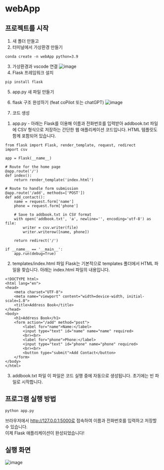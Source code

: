 # webApp
## 프로젝트를 시작    
1. 새 폴더 만들고
2. 터미널에서 가상환경 만들기
```
conda create -n webApp python=3.9
```
3. 가상환경과 vscode 연결
![image](https://github.com/user-attachments/assets/8479262c-56b4-45b8-8e71-369caae1f84d)
4. Flask 프레임워크 설치
```
pip install flask
```
5. app.py 새 파일 만들기
6. flask 구조 완성하기 (feat coPilot 또는 chatGPT)
![image](https://github.com/user-attachments/assets/ecf7c4da-6494-4f50-a1e6-6af0dfc3beca)

7. 코드 생성
  1) app.py - 아래는 Flask를 이용해 이름과 전화번호를 입력받아 addbook.txt 파일에 CSV 형식으로 저장하는 간단한 웹 애플리케이션 코드입니다. HTML 템플릿도 함께 포함되어 있습니다.   

```
from flask import Flask, render_template, request, redirect
import csv

app = Flask(__name__)

# Route for the home page
@app.route('/')
def index():
    return render_template('index.html')

# Route to handle form submission
@app.route('/add', methods=['POST'])
def add_contact():
    name = request.form['name']
    phone = request.form['phone']

    # Save to addbook.txt in CSV format
    with open('addbook.txt', 'a', newline='', encoding='utf-8') as file:
        writer = csv.writer(file)
        writer.writerow([name, phone])

    return redirect('/')

if __name__ == '__main__':
    app.run(debug=True)
```
   2) templates/index.html 파일
Flask는 기본적으로 templates 폴더에서 HTML 파일을 찾습니다. 아래는 index.html 파일의 내용입니다.
```
<!DOCTYPE html>
<html lang="en">
<head>
    <meta charset="UTF-8">
    <meta name="viewport" content="width=device-width, initial-scale=1.0">
    <title>Address Book</title>
</head>
<body>
    <h1>Address Book</h1>
    <form action="/add" method="post">
        <label for="name">Name:</label>
        <input type="text" id="name" name="name" required>
        <br><br>
        <label for="phone">Phone:</label>
        <input type="text" id="phone" name="phone" required>
        <br><br>
        <button type="submit">Add Contact</button>
    </form>
</body>
</html>
```
   3) addbook.txt 파일
이 파일은 코드 실행 중에 자동으로 생성됩니다. 초기에는 빈 파일로 시작합니다.
## 프로그램 실행 방법 
```
python app.py
```
브라우저에서 http://127.0.0.1:5000로 접속하여 이름과 전화번호를 입력하고 저장할 수 있습니다.    
이제 Flask 애플리케이션이 완성되었습니다!    

## 실행 화면
![image](https://github.com/user-attachments/assets/18140a07-c51d-492b-88c0-797a7460a907)





 
